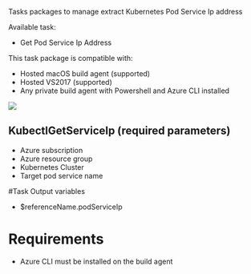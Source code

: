 Tasks packages to manage extract Kubernetes Pod Service Ip address

Available task:
- Get Pod Service Ip Address

This task package is compatible with:
- Hosted macOS build agent (supported)
- Hosted VS2017 (supported)
- Any private build agent with Powershell and Azure CLI installed

<img src="https://dev.azure.com/experta/ExpertaSolutions/_apis/build/status/PodServiceIP-CI?branchName=master">

## KubectlGetServiceIp (required parameters)
- Azure subscription
- Azure resource group
- Kubernetes Cluster
- Target pod service name

#Task Output variables
- $referenceName.podServiceIp

# Requirements

- Azure CLI must be installed on the build agent